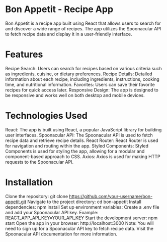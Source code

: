 # Bon Appetit - Recipe App

Bon Appetit is a recipe app built using React that allows users to search for and discover a wide range of recipes. The app utilizes the Spoonacular API to fetch recipe data and display it in a user-friendly interface.

# Features

Recipe Search: Users can search for recipes based on various criteria such as ingredients, cuisine, or dietary preferences.
Recipe Details: Detailed information about each recipe, including ingredients, instructions, cooking time, and nutritional information.
Favorites: Users can save their favorite recipes for quick access later.
Responsive Design: The app is designed to be responsive and works well on both desktop and mobile devices.

# Technologies Used

React: The app is built using React, a popular JavaScript library for building user interfaces.
Spoonacular API: The Spoonacular API is used to fetch recipe data and retrieve recipe details.
React Router: React Router is used for navigation and routing within the app.
Styled Components: Styled Components is used for styling the app, allowing for a modular and component-based approach to CSS.
Axios: Axios is used for making HTTP requests to the Spoonacular API.

# Installation

Clone the repository: git clone https://github.com/your-username/bon-appetit.git
Navigate to the project directory: cd bon-appetit
Install dependencies: npm install
Set up environment variables: Create a .env file and add your Spoonacular API key. Example: REACT_APP_API_KEY=YOUR_API_KEY
Start the development server: npm start
Open the app in your browser: http://localhost:3000
Note: You will need to sign up for a Spoonacular API key to fetch recipe data. Visit the Spoonacular API documentation for more information.
